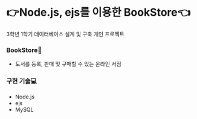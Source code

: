 # :point_right:Node.js, ejs를 이용한 BookStore:point_left:
3학년 1학기 데이터베이스 설계 및 구축 개인 프로젝트

### BookStore:orange_book:
* 도서를 등록, 판매 및 구매할 수 있는 온라인 서점

### 구현 기술:computer:
* Node.js
* ejs
* MySQL
